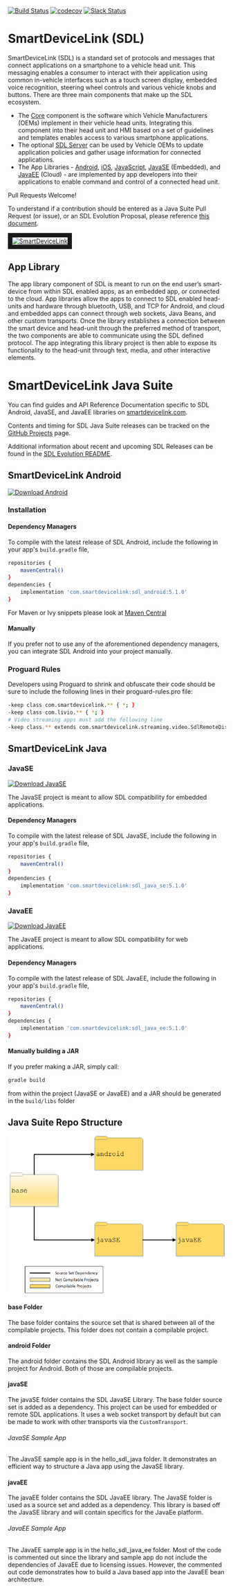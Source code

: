 [![Build Status](https://github.com/smartdevicelink/sdl_java_suite/workflows/GitHub%20CI/badge.svg?branch=master)](https://github.com/smartdevicelink/sdl_java_suite/actions)
[![codecov](https://codecov.io/gh/smartdevicelink/sdl_java_suite/branch/master/graph/badge.svg)](https://codecov.io/gh/smartdevicelink/sdl_java_suite)
[![Slack Status](http://sdlslack.herokuapp.com/badge.svg)](http://slack.smartdevicelink.com)

# SmartDeviceLink (SDL)

SmartDeviceLink (SDL) is a standard set of protocols and messages that connect applications on a smartphone to a vehicle head unit. This messaging enables a consumer to interact with their application using common in-vehicle interfaces such as a touch screen display, embedded voice recognition, steering wheel controls and various vehicle knobs and buttons. There are three main components that make up the SDL ecosystem.

  * The [Core](https://github.com/smartdevicelink/sdl_core) component is the software which Vehicle Manufacturers (OEMs)  implement in their vehicle head units. Integrating this component into their head unit and HMI based on a set of guidelines and templates enables access to various smartphone applications.
  * The optional [SDL Server](https://github.com/smartdevicelink/sdl_server) can be used by Vehicle OEMs to update application policies and gather usage information for connected applications.
  * The App Libraries - [Android](https://github.com/smartdevicelink/sdl_java_suite), [iOS](https://github.com/smartdevicelink/sdl_ios), [JavaScript](https://github.com/smartdevicelink/sdl_javascript_suite), [JavaSE](https://github.com/smartdevicelink/sdl_java_suite) (Embedded), and [JavaEE](https://github.com/smartdevicelink/sdl_java_suite) (Cloud) - are implemented by app developers into their applications to enable command and control of a connected head unit.

Pull Requests Welcome!

To understand if a contribution should be entered as a Java Suite Pull Request (or issue), or an SDL Evolution Proposal, please reference [this document](https://github.com/smartdevicelink/sdl_evolution/blob/master/proposals_versus_issues.md).

<a href="http://www.youtube.com/watch?feature=player_embedded&v=AzdQdSCS24M" target="_blank"><img src="http://i.imgur.com/nm8UujD.png?1" alt="SmartDeviceLink" border="10" /></a>

## App Library

The app library component of SDL is meant to run on the end user’s smart-device from within SDL enabled apps, as an embedded app, or connected to the cloud. App libraries allow the apps to connect to SDL enabled head-units and hardware through bluetooth, USB, and TCP for Android, and cloud and embedded apps can connect through web sockets, Java Beans, and other custom transports. Once the library establishes a connection between the smart device and head-unit through the preferred method of transport, the two components are able to communicate using the SDL defined protocol. The app integrating this library project is then able to expose its functionality to the head-unit through text, media, and other interactive elements.

# SmartDeviceLink Java Suite

You can find guides and API Reference Documentation specific to SDL Android, JavaSE, and JavaEE libraries on [smartdevicelink.com](https://smartdevicelink.com/docs/).

Contents and timing for SDL Java Suite releases can be tracked on the [GitHub Projects](https://github.com/smartdevicelink/sdl_java_suite/projects) page.

Additional information about recent and upcoming SDL Releases can be found in the [SDL Evolution README](https://github.com/smartdevicelink/sdl_evolution#recent-and-upcoming-releases).

## SmartDeviceLink Android
[ ![Download Android](https://api.bintray.com/packages/smartdevicelink/sdl_android/sdl_android/images/download.svg) ](https://search.maven.org/artifact/com.smartdevicelink/sdl_android/5.1.0/aar)

### Installation

#### Dependency Managers

To compile with the latest release of SDL Android, include the following in your app's `build.gradle` file,

```sh
repositories {
    mavenCentral()
}
dependencies {
    implementation 'com.smartdevicelink:sdl_android:5.1.0'
}
```

For Maven or Ivy snippets please look at [Maven Central](https://search.maven.org/artifact/com.smartdevicelink/sdl_android)

#### Manually

If you prefer not to use any of the aforementioned dependency managers, you can integrate SDL Android into your project manually.

### Proguard Rules

Developers using Proguard to shrink and obfuscate their code should be sure to include the following lines in their proguard-rules.pro file:

```sh
-keep class com.smartdevicelink.** { *; }
-keep class com.livio.** { *; }
# Video streaming apps must add the following line
-keep class ** extends com.smartdevicelink.streaming.video.SdlRemoteDisplay { *; }
```

## SmartDeviceLink Java

### JavaSE

[ ![Download JavaSE](https://api.bintray.com/packages/smartdevicelink/sdl_java_se/sdl_javase/images/download.svg) ](https://search.maven.org/artifact/com.smartdevicelink/sdl_java_se/5.1.0/jar)

The JavaSE project is meant to allow SDL compatibility for embedded applications. 

#### Dependency Managers

To compile with the latest release of SDL JavaSE, include the following in your app's `build.gradle` file,

```sh
repositories {
    mavenCentral()
}
dependencies {
    implementation 'com.smartdevicelink:sdl_java_se:5.1.0'
}
```

### JavaEE

[ ![Download JavaEE](https://api.bintray.com/packages/smartdevicelink/sdl_java_ee/sdl_javaee/images/download.svg) ](https://search.maven.org/artifact/com.smartdevicelink/sdl_java_ee/5.1.0/jar)

The JavaEE project is meant to allow SDL compatibility for web applications. 

#### Dependency Managers

To compile with the latest release of SDL JavaEE, include the following in your app's `build.gradle` file,

```sh
repositories {
    mavenCentral()
}
dependencies {
    implementation 'com.smartdevicelink:sdl_java_ee:5.1.0'
}
```

#### Manually building a JAR

If you prefer making a JAR, simply call:

```sh
gradle build
```
from within the project (JavaSE or JavaEE) and a JAR should be generated in the `build/libs` folder

## Java Suite Repo Structure

![Java Suite Folder Structure](JavaSuiteFolderStructure.png)

#### base Folder
The base folder contains the source set that is shared between all of the compilable projects. This folder does not contain a compilable project. 

#### android Folder 
The android folder contains the SDL Android library as well as the sample project for Android. Both of those are compilable projects. 

#### javaSE
The javaSE folder contains the SDL JavaSE Library. The base folder source set is added as a dependency. This project can be used for embedded or remote SDL applications. It uses a web socket transport by default but can be made to work with other transports via the `CustomTransport`.

###### JavaSE Sample App
The JavaSE sample app is in the hello_sdl_java folder. It demonstrates an efficient way to structure a Java app using the JavaSE library.

#### javaEE
The javaEE folder contains the SDL JavaEE library. The JavaSE folder is used as a source set and added as a dependency. This library is based off the JavaSE library and will contain specifics for the JavaEe platform.

###### JavaEE Sample App
The JavaEE sample app is in the hello_sdl_java_ee folder. Most of the code is commented out since the library and sample app do not include the dependencies of JavaEE due to licensing issues. However, the commented out code demonstrates how to build a Java based app into the JavaEE bean architecture.  
